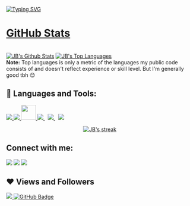 [![Typing SVG](https://readme-typing-svg.herokuapp.com?size=40&center=true&vCenter=true&width=1000&height=100&lines=Wassup,+JB+here...;Coding+is+what+I+do...;However,;Codes+are+like+cathedrals;After+building+them,;Prayer+keeps+them+running)](https://git.io/typing-svg)

# [GitHub Stats](https://github.com/jstrieb/github-stats)

  <br/>
    <a href="https://github.com/Hamez-brayo/github-readme-stats"><img alt="JB's Github Stats" src="https://github-readme-stats.vercel.app/api?username=Hamez-brayo&show_icons=true&count_private=true&theme=react&hide_border=true&bg_color=0D1117" /></a>
  <a href="https://github.com/Hamez-brayo/github-readme-stats"><img alt="JB's Top Languages" src="https://github-readme-stats.vercel.app/api/top-langs/?username=Hamez-brayo&langs_count=8&count_private=true&layout=compact&theme=react&hide_border=true&bg_color=0D1117" /></a>
  <br/>
  <b>Note:</b> Top languages is only a metric of the languages my public code consists of and doesn't reflect experience or skill level. But I'm generally good tbh 😊

## 🚀 Languages and Tools:

<p align="left"> 
    <a href="https://www.java.com" target="_blank"> <img src="https://img.icons8.com/color/48/000000/java-coffee-cup-logo.png"/> </a>
   </a> 
   </a>  
    <a href="https://www.python.org" target="_blank"> <img src="https://img.icons8.com/color/48/000000/python.png"/> </a> 
    <a href="https://www.kotlinlang.org" target="_blank"> <img style="width:40px" src="https://img.icons8.com/?size=512&id=rY6agKizO9eb&format=png"/> </a>
    <a style="padding-right:8px;" href="https://nodejs.org" target="_blank"> <img src="https://img.icons8.com/color/48/000000/nodejs.png"/> </a> 
    <a style="padding-right:8px;" href="https://www.mysql.com/" target="_blank"> <img src="https://img.icons8.com/fluent/50/000000/mysql-logo.png"/> </a> 
    <a href="https://firebase.google.com/" target="_blank"> <img src="https://img.icons8.com/color/48/000000/firebase.png"/> </a>   
    
</p>

<p align="center">
    <a href="https://github.com/Hamez-brayo/github-readme-streak-stats">
        <img title="🔥 Get streak stats for your profile at git.io/streak-stats" alt="JB's streak" src="https://github-readme-streak-stats.herokuapp.com/?user=Hamez-brayo&theme=black-ice&hide_border=true&stroke=0000&background=060A0CD0"/>
    </a>
</p>


## Connect with me:
<p align="left">

<a href = "https://www.linkedin.com/in/hamez-brayo-40b12b19a/"><img src="https://img.icons8.com/fluent/48/000000/linkedin.png"/></a>
<a href = "https://twitter.com/hamez_brayo"><img src="https://img.icons8.com/fluent/48/000000/twitter.png"/></a>
<a href = "https://www.instagram.com/hamezzz.b__/"><img src="https://img.icons8.com/fluent/48/000000/instagram-new.png"/></a>
</p>

## ❤ Views and Followers
<a href="https://github.com/Hamez-brayo/github-profile-views-counter">
    <img src="https://komarev.com/ghpvc/?username=Hamez-brayo">
</a>
<a href="https://github.com/Hamez-brayo?tab=followers"><img src="https://img.shields.io/github/followers/Hamez-brayp?label=Followers&style=social" alt="GitHub Badge"></a>
